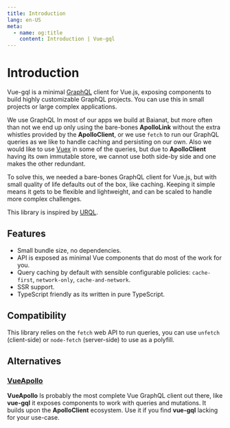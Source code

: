 ```yaml
---
title: Introduction
lang: en-US
meta:
  - name: og:title
    content: Introduction | Vue-gql
---
```


# Introduction

Vue-gql is a minimal [GraphQL](https://graphql.org/) client for Vue.js, exposing components to build highly customizable GraphQL projects. You can use this in small projects or large complex applications.

We use GraphQL In most of our apps we build at Baianat, but more often than not we end up only using the bare-bones **ApolloLink** without the extra whistles provided by the **ApolloClient**, or we use `fetch` to run our GraphQL queries as we like to handle caching and persisting on our own. Also we would like to use [Vuex](https://vuex.vuejs.org/) in some of the queries, but due to **ApolloClient** having its own immutable store, we cannot use both side-by side and one makes the other redundant.

To solve this, we needed a bare-bones GraphQL client for Vue.js, but with small quality of life defaults out of the box, like caching. Keeping it simple means it gets to be flexible and lightweight, and can be scaled to handle more complex challenges.

This library is inspired by [URQL](https://github.com/FormidableLabs/urql).

## Features

- Small bundle size, no dependencies.
- API is exposed as minimal Vue components that do most of the work for you.
- Query caching by default with sensible configurable policies: `cache-first`, `network-only`, `cache-and-network`.
- SSR support.
- TypeScript friendly as its written in pure TypeScript.

## Compatibility

This library relies on the `fetch` web API to run queries, you can use `unfetch` (client-side) or `node-fetch` (server-side) to use as a polyfill.

## Alternatives

### [VueApollo](https://github.com/Akryum/vue-apollo)

**VueApollo** Is probably the most complete Vue GraphQL client out there, like **vue-gql** it exposes components to work with queries and mutations. It builds upon the **ApolloClient** ecosystem. Use it if you find **vue-gql** lacking for your use-case.
